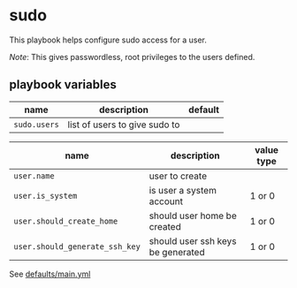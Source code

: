 # sudo

This playbook helps configure sudo access for a user.

*Note*: This gives passwordless, root privileges to the users defined.

## playbook variables

|name|description|default|
|----|-----------|-------|
|`sudo.users`|list of users to give sudo to||

|name|description|value type|
|----|-----------|-------|
|`user.name`|user to create||
|`user.is_system`|is user a system account|1 or 0|
|`user.should_create_home`|should user home be created|1 or 0|
|`user.should_generate_ssh_key`|should user ssh keys be generated|1 or 0|


See [defaults/main.yml](https://github.com/ryankanno/playbooks/blob/master/sudo/defaults/main.yml)
